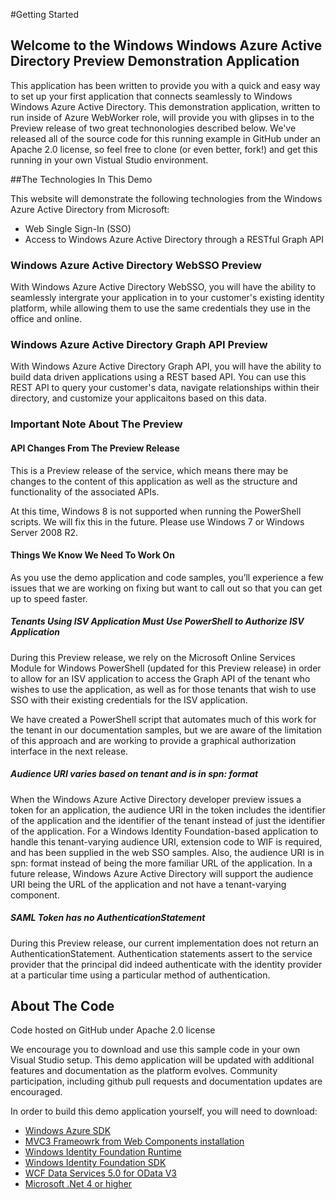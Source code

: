 #Getting Started

## Welcome to the Windows Windows Azure Active Directory Preview Demonstration Application

This application has been written to provide you with a quick and easy way to set up your first application that connects seamlessly to Windows Windows Azure Active Directory. This demonstration application, written to run inside of Azure WebWorker role, will provide you with glipses in to the Preview release of two great technonologies described below. We've released all of the source code for this running example in GitHub under an Apache 2.0 license, so feel free to clone (or even better, fork!) and get this running in your own Vistual Studio environment.

##The Technologies In This Demo

This website will demonstrate the following technologies from the Windows Azure Active Directory from Microsoft:

- Web Single Sign-In (SSO)
- Access to Windows Azure Active Directory through a RESTful Graph API


### Windows Azure Active Directory WebSSO Preview

With Windows Azure Active Directory WebSSO, you will have the ability to seamlessly intergrate your application in to your customer's existing identity platform, while allowing them to use the same credentials they use in the office and online.

### Windows Azure Active Directory Graph API Preview

With Windows Azure Active Directory Graph API, you will have the ability to build data driven applications using a REST based API. You can use this REST API to query your customer's data, navigate relationships within their directory, and customize your applicaitons based on this data.

### Important Note About The Preview

#### API Changes From The Preview Release

This is a Preview release of the service, which means there may be changes to the content of this application as well as the structure and functionality of the associated APIs.

At this time, Windows 8 is not supported when running the PowerShell scripts. We will fix this in the future. Please use Windows 7 or Windows Server 2008 R2.

#### Things We Know We Need To Work On

As you use the demo application and code samples, you’ll experience a few issues that we are working on fixing but want to call out so that you can get up to speed faster.

##### Tenants Using ISV Application Must Use PowerShell to Authorize ISV Application

During this Preview release, we rely on the Microsoft Online Services Module for Windows PowerShell (updated for this Preview release) in order to allow for an ISV application to access the Graph API of the tenant who wishes to use the application, as well as for those tenants that wish to use SSO with their existing credentials for the ISV application.

We have created a PowerShell script that automates much of this work for the tenant in our documentation samples, but we are aware of the limitation of this approach and are working to provide a graphical authorization interface in the next release.

##### Audience URI varies based on tenant and is in spn: format

When the Windows Azure Active Directory developer preview issues a token for an application, the audience URI in the token includes the identifier of the application and the identifier of the tenant instead of just the identifier of the application. For a Windows Identity Foundation-based application to handle this tenant-varying audience URI, extension code to WIF is required, and has been supplied in the web SSO samples. Also, the audience URI is in spn: format instead of being the more familiar URL of the application. In a future release, Windows Azure Active Directory will support the audience URI being the URL of the application and not have a tenant-varying component.

##### SAML Token has no AuthenticationStatement

During this Preview release, our current implementation does not return an AuthenticationStatement. Authentication statements assert to the service provider that the principal did indeed authenticate with the identity provider at a particular time using a particular method of authentication.

## About The Code

Code hosted on GitHub under Apache 2.0 license

We encourage you to download and use this sample code in your own Visual Studio setup. This demo application will be updated with additional features and documentation as the platform evolves. Community participation, including github pull requests and documentation updates are encouraged.

In order to build this demo application yourself, you will need to download:

- [Windows Azure SDK][asdk]
- [MVC3 Frameowrk from Web Components installation][MVC3]
- [Windows Identity Foundation Runtime][WIFR]
- [Windows Identity Foundation SDK][WIFSDK]
- [WCF Data Services 5.0 for OData V3][WCFD]
- [Microsoft .Net 4 or higher][NET4]

[asdk]: http://www.windowsazure.com/en-us/develop/downloads/ "Windows Azure SDK"
[mvC3]:http://www.asp.net/mvc/mvc3
[wifr]:http://www.microsoft.com/en-us/download/details.aspx?id=17331
[wifsdk]:http://www.microsoft.com/en-us/download/details.aspx?id=4451
[wcfd]:http://www.microsoft.com/en-us/download/details.aspx?id=29306
[net4]:http://www.microsoft.com/en-us/download/details.aspx?id=17851

